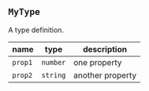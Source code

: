 ## `MyType`

A type definition.


| name | type | description |
| ---- | ---- | ----------- |
| `prop1` | `number` | one property |
| `prop2` | `string` | another property |


